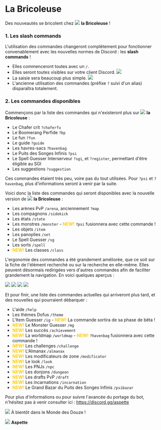 # La Bricoleuse
Des nouveautés se bricolent chez ![](https://cdn.discordapp.com/emojis/801442141682270239.webp?size=28&quality=lossless) **la Bricoleuse** !


### **1. Les slash commands**
L'utilisation des commandes changeront complètement pour fonctionner convenablement avec les nouvelles normes de Discord : les **slash commands** !
- Elles commenceront toutes avec un `/`.
- Elles seront toutes visibles sur votre client Discord.
![](https://media.discordapp.net/attachments/889155400950218772/964114821060632647/unknown.png)
- La saisie sera beaucoup plus simple.
![](https://media.discordapp.net/attachments/889155400950218772/964115737079869560/unknown.png)
- L'ancienne utilisation des commandes (préfixe `?` suivi d'un alias) disparaîtra totalement.

### **2. Les commandes disponibles**
Commençons par la liste des commandes qui n'existeront plus sur ![](https://cdn.discordapp.com/emojis/801442141682270239.webp?size=28&quality=lossless) **la Bricoleuse** :

- Le Chafer crit `?chaferfu`
- Le Boomerang Perfide `?bp`
- Le fun `?fun`
- Le guide `?guide`
- Les havres-sacs `?havenbag`
- Le Puits des Songes Infinis `?psi`
- Le Spell Guesser Interserveur `?sgi`, et `?register`, permettant d'être éligible au SGI
- Les suggestions `?suggestion`

Ces commandes étaient très peu, voire pas du tout utilisées. Pour `?psi` et `?havenbag`, plus d'informations seront à venir par la suite.

Voici donc la liste des commandes qui seront disponibles avec la nouvelle version de ![](https://cdn.discordapp.com/emojis/801442141682270239.webp?size=28&quality=lossless) **la Bricoleuse** :

- Les arènes PvP `/arena`, anciennement `?map`
- Les compagnons `/sidekick`
- Les états `/state`
- Les monstres `/monster` - <font color="#FFCC00">**NEW!**</font> `?psi` fusionnera avec cette commande !
- Les objets `/item`
- Les panoplies `/set`
- Le Spell Guesser `/sg`
- Les sorts `/spell`
- <font color="#FFCC00">**NEW!**</font> Les classes `/class`

L'ergonomie des commandes a été grandement améliorée, que ce soit sur la fiche de l'élément recherché ou sur la recherche en elle-même. Elles peuvent désormais redirigées vers d'autres commandes afin de faciliter grandement la navigation. En voici quelques aperçus :

![](https://media.discordapp.net/attachments/889155400950218772/964119437563277333/unknown.png)
![](https://media.discordapp.net/attachments/889155400950218772/964119661950148608/unknown.png)
![](https://media.discordapp.net/attachments/889155400950218772/964120129300488242/unknown.png)
![](https://media.discordapp.net/attachments/889155400950218772/964120274972852224/unknown.png?width=496&height=683)

Et pour finir, une liste des commandes actuelles qui arriveront plus tard, et des nouvelles qui pourraient débarquer :
- L'aide `/help`
- Les thèmes Dofus `/theme`
- L'Item Guesser `/ig` - <font color="#FFCC00">**NEW!**</font> La commande sortira de sa phase de bêta !
- <font color="#FFCC00">**NEW!**</font> Le Monster Guesser `/mg`
- <font color="#FFCC00">**NEW!**</font> Les succès `/achievement`
- <font color="#FFCC00">**NEW!**</font> La worldmap `/worldmap` - <font color="#FFCC00">**NEW!**</font> `?havenbag` fusionnera avec cette commande !
- <font color="#FFCC00">**NEW!**</font> Les challenges `/challenge`
- <font color="#FFCC00">**NEW!**</font> L'Almanax `/almanax`
- <font color="#FFCC00">**NEW!**</font> Les modificateurs de zone `/modificator`
- <font color="#FFCC00">**NEW!**</font> Le look `/look`
- <font color="#FFCC00">**NEW!**</font> Les PNJs `/npc`
- <font color="#FFCC00">**NEW!**</font> Les donjons `/dungeon`
- <font color="#FFCC00">**NEW!**</font> Les drafts PvP `/draft`
- <font color="#FFCC00">**NEW!**</font> Les incarnations `/incarnation`
- <font color="#FFCC00">**NEW!**</font> Le Grand Bazar du Puits des Songes Infinis `/psibazar`

Pour plus d'informations ou pour suivre l'avancée du portage du bot, n'hésitez pas à venir consulter ici : https://discord.gg/aspette


![](https://cdn.discordapp.com/emojis/742823769516802218.gif?size=28&quality=lossless) À bientôt dans le Monde des Douze !





![](https://cdn.discordapp.com/attachments/889155400950218772/964125630264397844/dasadida50.png) **Aspette**
